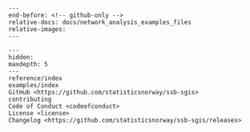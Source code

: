 ```{include} ../README.md
---
end-before: <!-- github-only -->
relative-docs: docs/network_analysis_examples_files
relative-images:
---
```

[license]: license
[contributor guide]: contributing


```{toctree}
---
hidden:
maxdepth: 5
---
reference/index
examples/index
GitHub <https://github.com/statisticsnorway/ssb-sgis>
contributing
Code of Conduct <codeofconduct>
License <license>
Changelog <https://github.com/statisticsnorway/ssb-sgis/releases>
```
